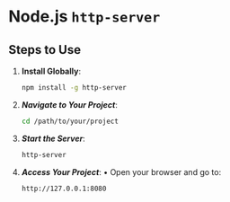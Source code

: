 # Node.js `http-server`

## Steps to Use

1. **Install Globally**:
   ```bash
   npm install -g http-server
   ```

2.	***Navigate to Your Project***:

    ```bash
    cd /path/to/your/project
    ```

3.	***Start the Server***:

    ```bash
    http-server
    ```

4.	***Access Your Project***:
	•	Open your browser and go to:

    ```bash
    http://127.0.0.1:8080
    ```


